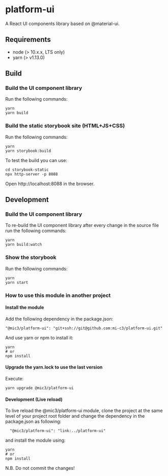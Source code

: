 # platform-ui

A React UI components library based on @material-ui.

## Requirements

* node (> 10.x.x, LTS only)
* yarn (> v1.13.0)

## Build

### Build the UI component library

Run the following commands:

```
yarn
yarn build
```

### Build the static storybook site (HTML+JS+CSS)

Run the following commands:

```
yarn
yarn storybook:build
```

To test the build you can use:

```
cd storybook-static
npx http-server -p 8088
```

Open http://localhost:8088 in the browser.

## Development

### Build the UI component library

To re-build the UI component library after every change in the source file run the following commands:

```
yarn
yarn build:watch
```

### Show the storybook

Run the following commands:

```
yarn
yarn start
```

### How to use this module in another project

#### Install the module

Add the following dependency in the package.json:

```
"@mic3/platform-ui": "git+ssh://git@github.com:mi-c3/platform-ui.git"
```

And use yarn or npm to install it:

```
yarn
# or
npm install
```

#### Upgrade the yarn.lock to use the last version

Execute:

```
yarn upgrade @mic3/platform-ui
```

#### Development (Live reload)

To live reload the @mic3/platform-ui module, clone the project at the same level of your project root folder and change the dependency in the package.json as following:

```
  "@mic3/platform-ui": "link:../platform-ui"
```

and install the module using:

```
yarn
# or
npm install
```

N.B. Do not commit the changes!
